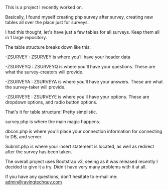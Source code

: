 This is a project I recently worked on.

Basically, I found myself creating php survey after survey, creating new tables all over the place just for surveys.

I had this thought, let's have just a few tables for all surveys. Keep them all in 1 large repository.

The table structure breaks down like this:

-ZSURVEY : ZSURVEY is where you'll have your header data

-ZSURVEYQ : ZSURVEYQ is where you'll have your questions. These are what the survey-creators will provide.

-ZSURVEYA : ZSURVEYA is where you'll have your answers. These are what the survey-taker will provide.

-ZSURVEYE : ZSURVEYE is where you'll have your options. These are dropdown options, and radio button options.


That's it for table structure! Pretty simplistic.

survey.php is where the main magic happens. 

dbcon.php is where you'll place your connection information for connecting to DB, and server.

Submit.php is where your insert statement is located, as well as redirect after the survey has been taken.

The overall project uses Bootstrap v3, seeing as it was released recently I decided to give it a try. Didn't have very many problems with it at all.

If you have any questions, don't hesitate to e-mail me: admin@ravingtechguy.com
